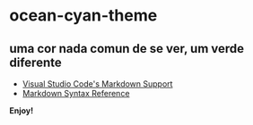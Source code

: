 # ocean-cyan-theme

## uma cor nada comun de se ver, um verde diferente 




* [Visual Studio Code's Markdown Support](http://code.visualstudio.com/docs/languages/markdown)
* [Markdown Syntax Reference](https://help.github.com/articles/markdown-basics/)



**Enjoy!**

